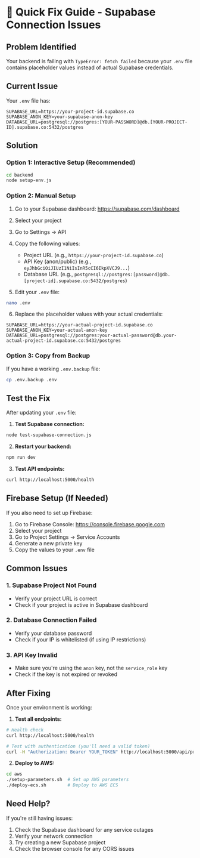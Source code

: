 # 🚨 Quick Fix Guide - Supabase Connection Issues

## Problem Identified
Your backend is failing with `TypeError: fetch failed` because your `.env` file contains placeholder values instead of actual Supabase credentials.

## Current Issue
Your `.env` file has:
```
SUPABASE_URL=https://your-project-id.supabase.co
SUPABASE_ANON_KEY=your-supabase-anon-key
DATABASE_URL=postgresql://postgres:[YOUR-PASSWORD]@db.[YOUR-PROJECT-ID].supabase.co:5432/postgres
```

## Solution

### Option 1: Interactive Setup (Recommended)
```bash
cd backend
node setup-env.js
```

### Option 2: Manual Setup
1. Go to your Supabase dashboard: https://supabase.com/dashboard
2. Select your project
3. Go to Settings → API
4. Copy the following values:
   - Project URL (e.g., `https://your-project-id.supabase.co`)
   - API Key (anon/public) (e.g., `eyJhbGciOiJIUzI1NiIsInR5cCI6IkpXVCJ9...`)
   - Database URL (e.g., `postgresql://postgres:[password]@db.[project-id].supabase.co:5432/postgres`)

5. Edit your `.env` file:
```bash
nano .env
```

6. Replace the placeholder values with your actual credentials:
```
SUPABASE_URL=https://your-actual-project-id.supabase.co
SUPABASE_ANON_KEY=your-actual-anon-key
DATABASE_URL=postgresql://postgres:your-actual-password@db.your-actual-project-id.supabase.co:5432/postgres
```

### Option 3: Copy from Backup
If you have a working `.env.backup` file:
```bash
cp .env.backup .env
```

## Test the Fix
After updating your `.env` file:

1. **Test Supabase connection:**
```bash
node test-supabase-connection.js
```

2. **Restart your backend:**
```bash
npm run dev
```

3. **Test API endpoints:**
```bash
curl http://localhost:5000/health
```

## Firebase Setup (If Needed)
If you also need to set up Firebase:

1. Go to Firebase Console: https://console.firebase.google.com
2. Select your project
3. Go to Project Settings → Service Accounts
4. Generate a new private key
5. Copy the values to your `.env` file

## Common Issues

### 1. Supabase Project Not Found
- Verify your project URL is correct
- Check if your project is active in Supabase dashboard

### 2. Database Connection Failed
- Verify your database password
- Check if your IP is whitelisted (if using IP restrictions)

### 3. API Key Invalid
- Make sure you're using the `anon` key, not the `service_role` key
- Check if the key is not expired or revoked

## After Fixing
Once your environment is working:

1. **Test all endpoints:**
```bash
# Health check
curl http://localhost:5000/health

# Test with authentication (you'll need a valid token)
curl -H "Authorization: Bearer YOUR_TOKEN" http://localhost:5000/api/products
```

2. **Deploy to AWS:**
```bash
cd aws
./setup-parameters.sh  # Set up AWS parameters
./deploy-ecs.sh        # Deploy to AWS ECS
```

## Need Help?
If you're still having issues:
1. Check the Supabase dashboard for any service outages
2. Verify your network connection
3. Try creating a new Supabase project
4. Check the browser console for any CORS issues



